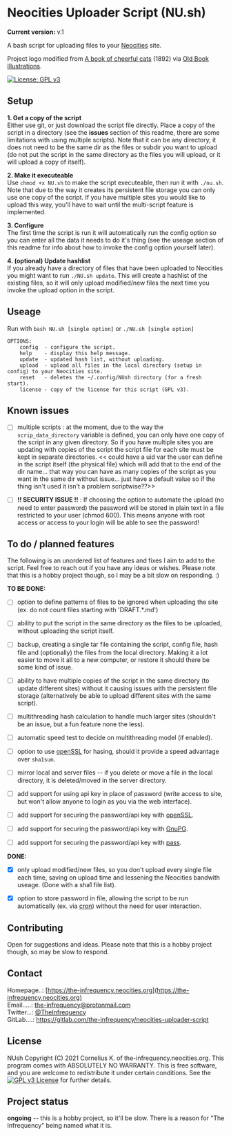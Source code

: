 # Neocities Uploader Script (NU.sh)

**Current version:** v.1

A bash script for uploading files to your [Neocities](https://www.neocities.org) site.

Project logo modified from [A book of cheerful cats](https://www.oldbookillustrations.com/illustrations/catnip-ball/) (1892) via [Old Book Illustrations](https://www.oldbookillustrations.com/).

[![License: GPL v3](https://img.shields.io/badge/License-GPL%20v3-blue.svg)](http://www.gnu.org/licenses/gpl-3.0)


## Setup

**1. Get a copy of the script**    
Either use git, or just download the script file directly. Place a copy of the script in a directory (see the **issues** section of this readme, there are some limitations with using multiple scripts). Note that it can be any directory, it does not need to be the same dir as the files or subdir you want to upload (do not put the script in the same directory as the files you will upload, or it will upload a copy of itself). 

**2. Make it executeable**  
Use `chmod +x NU.sh` to make the script executeable, then run it with `./nu.sh`. Note that due to the way it creates its persistent file storage you can only use one copy of the script. If you have multiple sites you would like to upload this way, you'll have to wait until the multi-script feature is implemented.

**3. Configure**  
The first time the script is run it will automatically run the config option so you can enter all the data it needs to do it's thing (see the useage section of this readme for info about how to invoke the config option yourself later). 

**4. (optional) Update hashlist**  
If you already have a directory of files that have been uploaded to Neocities you might want to run `./NU.sh update`. This will create a hashlist of the existing files, so it will only upload modified/new files the next time you invoke the upload option in the script.  

## Useage

Run with `bash NU.sh [single option]` or `./NU.sh [single option]`

```
OPTIONS:
	config  - configure the script.  
	help    - display this help message.  
	update  - updated hash list, without uploading.  
	upload  - upload all files in the local directory (setup in config) to your Neocities site.  
	reset	- deletes the ~/.config/NUsh directory (for a fresh start).  
	license - copy of the license for this script (GPL v3).
```

## Known issues

- [ ] multiple scripts : at the moment, due to the way the `scrip_data_directory` variable is defined, you can only have one copy of the script in any given directory. So if you have multiple sites you are updating with copies of the script the script file for each site must be kept in separate directories. << could have a uid var the user can define in the script itself (the physical file) which will add that to the end of the dir name... that way you can have as many copies of the script as you want in the same dir without issue... just have a default value so if the thing isn't used it isn't a problem scriptwise??>>

- [ ] **!! SECURITY ISSUE !!** : If choosing the option to automate the upload (no need to enter password) the password will be stored in plain text in a file restricted to your user (chmod 600). This means anyone with root access or access to your login will be able to see the password!


## To do / planned features

The following is an unordered list of features and fixes I aim to add to the script. Feel free to reach out if you have any ideas or wishes. Please note that this is a hobby project though, so I may be a bit slow on responding. :)

**TO BE DONE:**

- [ ] option to define patterns of files to be ignored when uploading the site (ex. do not count files starting with 'DRAFT.*.md')
- [ ] ability to put the script in the same directory as the files to be uploaded, without uploading the script itself.

- [ ] backup, creating a single tar file containing the script, config file, hash file and (optionally) the files from the local directory. Making it a lot easier to move it all to a new computer, or restore it should there be some kind of issue.

- [ ] ability to have multiple copies of the script in the same directory (to update different sites) without it causing issues with the persistent file storage (alternatively be able to upload different sites with the same script).  

- [ ] multithreading hash calculation to handle much larger sites (shouldn't be an issue, but a fun feature none the less).  
- [ ] automatic speed test to decide on multithreading model (if enabled).  
- [ ] option to use [openSSL](https://www.openssl.org/) for hasing, should it provide a speed advantage over `sha1sum`.  

- [ ] mirror local and server files -- if you delete or move a file in the local directory, it is deleted/moved in the server directory.  

- [ ] add support for using api key in place of password (write access to site, but won't allow anyone to login as you via the web interface).  
- [ ] add support for securing the password/api key with [openSSL](https://www.openssl.org/).  
- [ ] add support for securing the password/api key with [GnuPG](https://gnupg.org/).  
- [ ] add support for securing the password/api key with [pass](https://www.passwordstore.org/).  

**DONE:**

- [x] only upload modified/new files, so you don't upload every single file each time, saving on upload time and lessening the Neocities bandwith useage. (Done with a sha1 file list).

- [x] option to store password in file, allowing the script to be run automatically (ex. via [cron](https://en.wikipedia.org/wiki/Cron)) without the need for user interaction.


## Contributing

Open for suggestions and ideas. Please note that this is a hobby project though, so may be slow to respond.


## Contact 

Homepage..: [https://the-infrequency.neocities.org](https://the-infrequency.neocities.org)  
Email.....: the-infrequency@protonmail.com  
Twitter...: [@TheInfrequency](twitter.com/TheInfrequency)  
GitLab....: https://gitlab.com/the-infrequency/neocities-uploader-script  


## License
NUsh  Copyright (C) 2021  Cornelius K. of the-infrequency.neocities.org. 
This program comes with ABSOLUTELY NO WARRANTY.
This is free software, and you are welcome to redistribute it under certain conditions.
See the [![GPL v3 License](https://img.shields.io/badge/License-GPL%20v3-blue.svg)](http://www.gnu.org/licenses/gpl-3.0) for further details.


## Project status

**ongoing** -- this is a hobby project, so it'll be slow. There is a reason for "The Infrequency" being named what it is.

